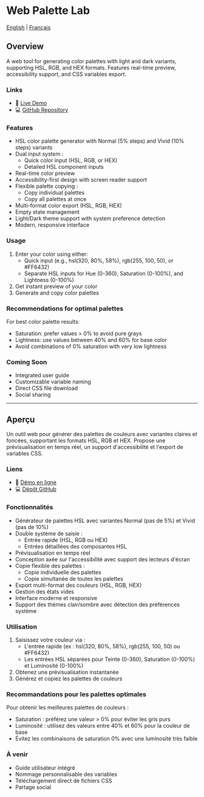 # Web Palette Lab

[English](#overview) | [Français](#aperçu)

## Overview

A web tool for generating color palettes with light and dark variants, supporting HSL, RGB, and HEX formats. Features real-time preview, accessibility support, and CSS variables export.

### Links

- 🔗 [Live Demo](https://sylviecanongia.github.io/web-palette-lab/)
- 💻 [GitHub Repository](https://github.com/SylvieCanongia/web-palette-lab)

### Features

- HSL color palette generator with Normal (5% steps) and Vivid (10% steps) variants
- Dual input system :
  - Quick color input (HSL, RGB, or HEX)
  - Detailed HSL component inputs
- Real-time color preview
- Accessibility-first design with screen reader support
- Flexible palette copying :
  - Copy individual palettes
  - Copy all palettes at once
- Multi-format color export (HSL, RGB, HEX)
- Empty state management
- Light/Dark theme support with system preference detection
- Modern, responsive interface

### Usage

1. Enter your color using either:
   - Quick input (e.g., hsl(320, 80%, 58%), rgb(255, 100, 50), or #FF6432)
   - Separate HSL inputs for Hue (0-360), Saturation (0-100%), and Lightness (0-100%)
2. Get instant preview of your color
3. Generate and copy color palettes

### Recommendations for optimal palettes

For best color palette results:

- Saturation: prefer values > 0% to avoid pure grays
- Lightness: use values between 40% and 60% for base color
- Avoid combinations of 0% saturation with very low lightness

### Coming Soon

- Integrated user guide
- Customizable variable naming
- Direct CSS file download
- Social sharing

---

## Aperçu

Un outil web pour générer des palettes de couleurs avec variantes claires et foncées, supportant les formats HSL, RGB et HEX. Propose une prévisualisation en temps réel, un support d'accessibilité et l'export de variables CSS.

### Liens

- 🔗 [Démo en ligne](https://sylviecanongia.github.io/web-palette-lab/)
- 💻 [Dépôt GitHub](https://github.com/SylvieCanongia/web-palette-lab)

### Fonctionnalités

- Générateur de palettes HSL avec variantes Normal (pas de 5%) et Vivid (pas de 10%)
- Double système de saisie :
  - Entrée rapide (HSL, RGB ou HEX)
  - Entrées détaillées des composantes HSL
- Prévisualisation en temps réel
- Conception axée sur l'accessibilité avec support des lecteurs d'écran
- Copie flexible des palettes :
  - Copie individuelle des palettes
  - Copie simultanée de toutes les palettes
- Export multi-format des couleurs (HSL, RGB, HEX)
- Gestion des états vides
- Interface moderne et responsive
- Support des thèmes clair/sombre avec détection des préférences système

### Utilisation

1. Saisissez votre couleur via :
   - L'entrée rapide (ex : hsl(320, 80%, 58%), rgb(255, 100, 50) ou #FF6432)
   - Les entrées HSL séparées pour Teinte (0-360), Saturation (0-100%) et Luminosité (0-100%)
2. Obtenez une prévisualisation instantanée
3. Générez et copiez les palettes de couleurs

### Recommandations pour les palettes optimales

Pour obtenir les meilleures palettes de couleurs :

- Saturation : préférez une valeur > 0% pour éviter les gris purs
- Luminosité : utilisez des valeurs entre 40% et 60% pour la couleur de base
- Évitez les combinaisons de saturation 0% avec une luminosité très faible

### À venir

- Guide utilisateur intégré
- Nommage personnalisable des variables
- Téléchargement direct de fichiers CSS
- Partage social
